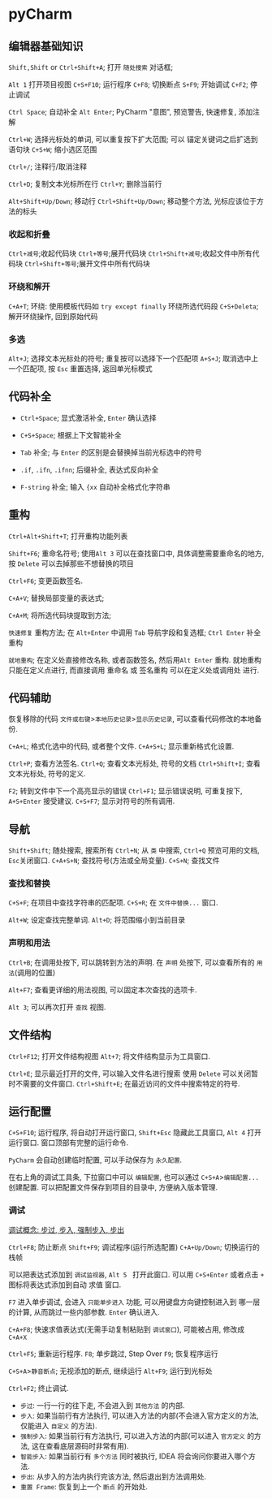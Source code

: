 # pyCharm

## 编辑器基础知识

`Shift,Shift` or `Ctrl+Shift+A`; 打开 `随处搜索` 对话框;

`Alt 1` 打开项目视图
`C+S+F10`; 运行程序
`C+F8`; 切换断点
`S+F9`; 开始调试
`C+F2`; 停止调试

`Ctrl Space`; 自动补全
`Alt Enter`; PyCharm "意图", 预览警告, 快速修复, 添加注解

`Ctrl+W`; 选择光标处的单词, 可以重复按下扩大范围; 可以 锚定关键词之后扩选到 语句块
`C+S+W`; 缩小选区范围

`Ctrl+/`; 注释行/取消注释

`Ctrl+D`; 复制文本光标所在行
`Ctrl+Y`; 删除当前行

`Alt+Shift+Up/Down`;  移动行
`Ctrl+Shift+Up/Down`; 移动整个方法, 光标应该位于方法的标头

### 收起和折叠

`Ctrl+减号`;收起代码块
`Ctrl+等号`;展开代码块
`Ctrl+Shift+减号`;收起文件中所有代码块
`Ctrl+Shift+等号`;展开文件中所有代码块

### 环绕和解开

`C+A+T`; 环绕: 使用模板代码如 `try except finally` 环绕所选代码段
`C+S+Deleta`; 解开环绕操作, 回到原始代码

### 多选

`Alt+J`; 选择文本光标处的符号; 重复按可以选择下一个匹配项
`A+S+J`; 取消选中上一个匹配项, 按 `Esc`  重置选择, 返回单光标模式

## 代码补全

+ `Ctrl+Space`; 显式激活补全, `Enter` 确认选择
+ `C+S+Space`; 根据上下文智能补全

+ `Tab` 补全; 与 `Enter` 的区别是会替换掉当前光标选中的符号
+ `.if`, `.ifn`, `.ifnn`; 后缀补全,  表达式反向补全
+ `F-string` 补全; 输入 `{xx` 自动补全格式化字符串

## 重构

`Ctrl+Alt+Shift+T`; 打开重构功能列表

`Shift+F6`; 重命名符号;
使用`Alt 3` 可以在查找窗口中, 具体调整需要重命名的地方,
按 `Delete` 可以去掉那些不想替换的项目

`Ctrl+F6`; 变更函数签名.

`C+A+V`; 替换局部变量的表达式;

`C+A+M`; 将所选代码块提取到方法;

`快速修复` 重构方法; 在 `Alt+Enter` 中调用
`Tab` 导航字段和复选框; `Ctrl Enter` 补全重构

`就地重构`; 在定义处直接修改名称, 或者函数签名, 然后用`Alt Enter` 重构.
就地重构只能在定义点进行, 而直接调用 重命名 或 签名重构 可以在定义处或调用处 进行.

## 代码辅助

恢复移除的代码
`文件或右键`>`本地历史记录`>`显示历史记录`, 可以查看代码修改的本地备份.

`C+A+L`; 格式化选中的代码, 或者整个文件.
`C+A+S+L`;  显示重新格式化设置.

`Ctrl+P`; 查看方法签名.
`Ctrl+Q`; 查看文本光标处, 符号的文档
`Ctrl+Shift+I`; 查看文本光标处, 符号的定义.

`F2`; 转到文件中下一个高亮显示的错误
`Ctrl+F1`; 显示错误说明, 可重复按下, `A+S+Enter` 接受建议.
`C+S+F7`; 显示对符号的所有调用.

## 导航

`Shift+Shift`; 随处搜索, 搜索所有
`Ctrl+N`; 从 `类` 中搜索, `Ctrl+Q` 预览可用的文档, `Esc`关闭窗口.
`C+A+S+N`; 查找符号(方法或全局变量).
`C+S+N`; 查找文件

### 查找和替换

`C+S+F`; 在项目中查找字符串的匹配项.
`C+S+R`; 在 `文件中替换...` 窗口.

`Alt+W`; 设定查找完整单词.
`Alt+D`; 将范围缩小到当前目录

### 声明和用法

`Ctrl+B`; 在调用处按下, 可以跳转到方法的声明.
在 `声明` 处按下, 可以查看所有的 `用法`(调用的位置)

`Alt+F7`; 查看更详细的用法视图, 可以固定本次查找的选项卡.

`Alt 3`; 可以再次打开 `查找` 视图.

## 文件结构

`Ctrl+F12`; 打开文件结构视图
`Alt+7`; 将文件结构显示为工具窗口.

`Ctrl+E`; 显示最近打开的文件,
可以输入文件名进行搜索
使用 `Delete` 可以关闭暂时不需要的文件窗口.
`Ctrl+Shift+E`; 在最近访问的文件中搜索特定的符号.

## 运行配置

`C+S+F10`; 运行程序,
将自动打开运行窗口, `Shift+Esc` 隐藏此工具窗口, `Alt 4` 打开运行窗口.
窗口顶部有完整的运行命令.

`PyCharm` 会自动创建临时配置, 可以手动保存为 `永久配置`.

在右上角的调试工具条, 下拉窗口中可以 `编辑配置`,
也可以通过 `C+S+A`>`编辑配置...` 创建配置.
可以把配置文件保存到项目的目录中, 方便纳入版本管理.

### 调试

[调试概念: 步过, 步入, 强制步入, 步出](https://blog.csdn.net/qq_35760825/article/details/125536244)

`Ctrl+F8`;  防止断点
`Shift+F9`; 调试程序(运行所选配置)
`C+A+Up/Down`; 切换运行的栈帧

可以把表达式添加到 `调试监视器`, `Alt 5 ` 打开此窗口.
可以用 `C+S+Enter` 或者点击 `+` 图标将表达式添加到自动 求值 窗口.

`F7` 进入单步调试, 会进入 `只能单步进入` 功能,
可以用键盘方向键控制进入到 哪一层 的计算, 从而跳过一些内部参数.
`Enter` 确认进入.

`C+A+F8`; 快速求值表达式(无需手动复制粘贴到 `调试窗口`),
可能被占用, 修改成 `C+A+X`

`Ctrl+F5`; 重新运行程序.
`F8`; 单步跳过, Step Over
`F9`; 恢复程序运行

`C+S+A`>`静音断点`; 无视添加的断点, 继续运行
`Alt+F9`; 运行到光标处

`Ctrl+F2`; 终止调试.

+ `步过`: 一行一行的往下走, 不会进入到 `其他方法` 的内部.
+ `步入`: 如果当前行有方法执行, 可以进入方法的内部(不会进入官方定义的方法, 仅能进入 `自定义` 的方法).
+ `强制步入`: 如果当前行有方法执行, 可以进入方法的内部(可以进入 `官方定义` 的方法, 这在查看底层源码时非常有用).
+ `智能步入`: 如果当前行有 `多个方法` 同时被执行, IDEA 将会询​​问你要进入哪个方法.
+ `步出`: 从步入的方法内执行完该方法, 然后退出到方法调用处.
+ `重置 Frame`: 恢复到上一个 `断点` 的开始处.
